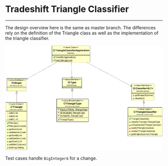# Tradeshift Triangle Classifier
____________________________________________

The design overview here is the same as master branch. The differences rely on the definition of the Triangle class
as well as the implementation of the triangle classifier.

![alt text](https://github.com/tonyflow/tradeshift/blob/master/classifier-class-diagram.png "Class Diagram")

Test cases handle `BigInteger`s for a change.
